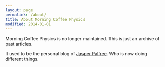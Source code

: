 ```yaml
---
layout: page
permalink: /about/
title: About Morning Coffee Physics
modified: 2014-01-01
---
```


Morning Coffee Physics is no longer maintained. This is just an archive of past articles.

It used to be the personal blog of [Jasper Palfree](http://wellcaffeinated.net). Who is now doing different things.
